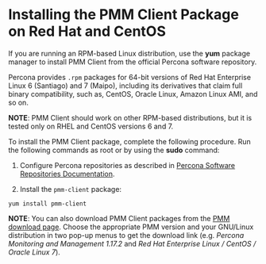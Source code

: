 # Installing the PMM Client Package on Red Hat and CentOS

If you are running an RPM-based Linux distribution, use the **yum** package
manager to install PMM Client from the official Percona software repository.

Percona provides `.rpm` packages for 64-bit versions
of Red Hat Enterprise Linux 6 (Santiago) and 7 (Maipo),
including its derivatives that claim full binary compatibility,
such as, CentOS, Oracle Linux, Amazon Linux AMI, and so on.

**NOTE**: PMM Client should work on other RPM-based distributions,
but it is tested only on RHEL and CentOS versions 6 and 7.

To install the PMM Client package, complete the following procedure. Run the following commands as root or by using the **sudo** command:


1. Configure Percona repositories as described in
[Percona Software Repositories Documentation](https://www.percona.com/doc/percona-repo-config/index.html).


2. Install the `pmm-client` package:

```
yum install pmm-client
```

**NOTE**: You can also download PMM Client packages from the [PMM download page](https://www.percona.com/downloads/pmm/).
Choose the appropriate PMM version and your GNU/Linux distribution in
two pop-up menus to get the download link (e.g. *Percona Monitoring and Management 1.17.2* and *Red Hat Enterprise Linux / CentOS / Oracle Linux 7*).

<!-- -*- mode: rst -*- -->
<!-- Tips (tip) -->
<!-- Abbreviations (abbr) -->
<!-- Docker commands (docker) -->
<!-- Graphical interface elements (gui) -->
<!-- Options and parameters (opt) -->
<!-- pmm-admin commands (pmm-admin) -->
<!-- SQL commands (sql) -->
<!-- PMM Dashboards (dbd) -->
<!-- * Text labels -->
<!-- Special headings (h) -->
<!-- Status labels (status) -->
